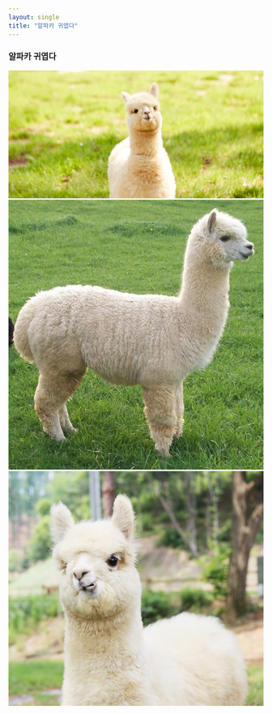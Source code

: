```yaml
---
layout: single
title: "알파카 귀엽다"
---
```



### 알파카 귀엽다
![alpaca1](/assets/images/alpaca1.jpg)
![alpaca2](/assets/images/alpaca2.jpg)
![alpaca3](/assets/images/alpaca3.jpg)
